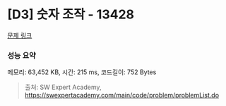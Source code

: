 # [D3] 숫자 조작 - 13428 

[문제 링크](https://swexpertacademy.com/main/code/problem/problemDetail.do?contestProbId=AX4EJPs68IkDFARe) 

### 성능 요약

메모리: 63,452 KB, 시간: 215 ms, 코드길이: 752 Bytes



> 출처: SW Expert Academy, https://swexpertacademy.com/main/code/problem/problemList.do